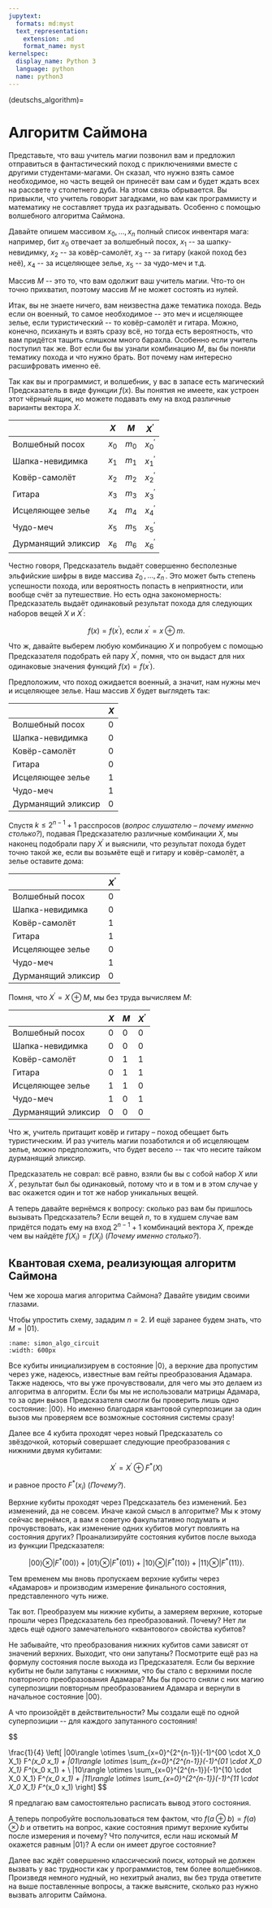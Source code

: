 ```yaml
---
jupytext:
  formats: md:myst
  text_representation:
    extension: .md
    format_name: myst
kernelspec:
  display_name: Python 3
  language: python
  name: python3
---
```


(deutschs_algorithm)=

# Алгоритм Саймона

Представьте, что ваш учитель магии позвонил вам и предложил отправиться в фантастический поход с приключениями вместе с другими студентами-магами.
Он сказал, что нужно взять самое необходимое, но часть вещей он принесёт вам сам и будет ждать всех на рассвете у столетнего дуба. На этом связь обрывается.
Вы привыкли, что учитель говорит загадками, но вам как программисту и математику не составляет труда их разгадывать. Особенно с помощью волшебного алгоритма Саймона.

Давайте опишем массивом  $x_0, \dots, x_n$ полный список инвентаря мага: например, бит $x_0$ отвечает за волшебный посох, $x_1$ -- за шапку-невидимку, $x_2$ -- за ковёр-самолёт, $x_3$ -- за гитару (какой поход без неё), $x_4$ -- за исцеляющее зелье, $x_5$ -- за чудо-меч и т.д. 

Массив $M$ -- это то, что вам одолжит ваш учитель магии. Что-то он точно прихватил, поэтому массив $M$ не может состоять из нулей.

Итак, вы не знаете ничего, вам неизвестна даже тематика похода. Ведь если он военный, то самое необходимое -- это меч и исцеляющее зелье, если туристический -- то ковёр-самолёт и гитара. Можно, конечно, психануть и взять сразу всё, но тогда есть вероятность, что вам придётся тащить слишком много барахла. Особенно если учитель поступил так же. Вот если бы вы узнали комбинацию $M$, вы бы поняли тематику похода и что нужно брать. Вот почему нам интересно расшифровать именно её.

Так как вы и программист, и волшебник, у вас в запасе есть магический Предсказатель в виде функции $f(x)$. Вы понятия не имеете, как устроен этот чёрный ящик, но можете подавать ему на вход различные варианты вектора $X$.


<center>

|                    | $X$   | $M$   | $X^\prime$      |
|--------------------|-------|-------|----------------|
| Волшебный посох    | $x_0$ | $m_0$ | $x^\prime_0$   |
| Шапка-невидимка    | $x_1$ | $m_1$ | $x^ \prime _1$ |
| Ковёр-самолёт      | $x_2$ | $m_2$ | $x^ \prime _2$ |
| Гитара             | $x_3$ | $m_3$ | $x^ \prime _3$ |
| Исцеляющее зелье   | $x_4$ | $m_4$ | $x^ \prime _4$ |
| Чудо-меч           | $x_5$ | $m_5$ | $x^ \prime _5$ |
| Дурманящий эликсир | $x_6$ | $m_6$ | $x^ \prime _6$ |

</center>


Честно говоря, Предсказатель выдаёт совершенно бесполезные эльфийские шифры в виде массива $z^\prime_0, \dots, z^\prime_n$. Это может быть степень успешности похода, или вероятность попасть в неприятности, или вообще счёт за путешествие. Но есть одна закономерность: Предсказатель выдаёт одинаковый результат похода для следующих наборов вещей $X$ и $X^\prime$:

$$f(x) = f(x^\prime),\ \text{если} \ x^\prime = x \oplus m.$$

Что ж, давайте выберем любую комбинацию $X$ и попробуем с помощью Предсказателя подобрать ей пару $X^\prime$, помня, что он выдаст для них одинаковые значения функций $f(x) = f(x^\prime)$.

Предположим, что поход ожидается военный, а значит, нам нужны меч и исцеляющее зелье. Наш массив $X$ будет выглядеть так:

|                    | $X$   |
|--------------------|-------|
| Волшебный посох    | $0$ |
| Шапка-невидимка    | $0$ |
| Ковёр-самолёт      | $0$ |
| Гитара             | $0$ |
| Исцеляющее зелье   | $1$ |
| Чудо-меч           | $1$ |
| Дурманящий эликсир | $0$ |


Спустя $k \leq 2^{n-1}+1$ расспросов (_вопрос слушателю – почему именно столько?_), подавая Предсказателю различные комбинации $X$, мы наконец подобрали пару $X^\prime$ и выяснили, что результат похода будет точно такой же, если вы возьмёте ещё и гитару и ковёр-самолёт, а зелье оставите дома:

|                    | $X^\prime$ |
|--------------------|------------|
| Волшебный посох    | $0$        |
| Шапка-невидимка    | $0$        |
| Ковёр-самолёт      | $1$        |
| Гитара             | $1$        |
| Исцеляющее зелье   | $0$        |
| Чудо-меч           | $1$        |
| Дурманящий эликсир | $0$        |

Помня, что $X^\prime = X \oplus M$, мы без труда вычисляем $M$:

|                    | $X$ | $M$ | $X^\prime$ |
|--------------------|-----|-----|------------|
| Волшебный посох    | $0$ | $0$ | $0$        |
| Шапка-невидимка    | $0$ | $0$ | $0$        |
| Ковёр-самолёт      | $0$ | $1$ | $1$        |
| Гитара             | $0$ | $1$ | $1$        |
| Исцеляющее зелье   | $1$ | $1$ | $0$        |
| Чудо-меч           | $1$ | $0$ | $1$        |
| Дурманящий эликсир | $0$ | $0$ | $0$        |

Что ж, учитель притащит ковёр и гитару – поход обещает быть туристическим. И раз учитель магии позаботился и об исцеляющем зелье, можно предположить, что будет весело -- так что несите тайком дурманящий эликсир.

Предсказатель не соврал: всё равно, взяли бы вы с собой набор $X$ или $X^\prime$, результат был бы одинаковый, потому что и в том и в этом случае у вас окажется один и тот же набор уникальных вещей.

А теперь давайте вернёмся к вопросу: сколько раз вам бы пришлось вызывать Предсказатель? Если вещей $n$, то в худшем случае вам придётся подать ему на вход $2^{n-1} + 1$ комбинаций вектора $X$, прежде чем вы найдёте $f(X_i) = f(X_j)$ (_Почему именно столько?_).

## Квантовая схема, реализующая алгоритм Саймона

Чем же хороша магия алгоритма Саймона? Давайте увидим своими глазами.

Чтобы упростить схему, зададим $n = 2$. И ещё заранее будем знать, что $M = | 01 \rangle$.


```{figure} /_static/qcblock/simon_algorithm/simon_algo_circuit.png
:name: simon_algo_circuit
:width: 600px
```

Все кубиты инициализируем в состояние $|0\rangle$, а верхние два пропустим через уже, надеюсь, известные вам гейты преобразования Адамара. Также надеюсь, что вы уже прочувствовали, для чего мы это делаем из алгоритма в алгоритм. Если бы мы не использовали матрицы Адамара, то за один вызов Предсказателя смогли бы проверить лишь одно состояние: $|00\rangle$. Но именно благодаря квантовой суперпозиции за один вызов мы проверяем все возможные состояния системы сразу!

Далее все 4 кубита проходят через новый Предсказатель со звёздочкой, который совершает следующие преобразования с нижними двумя кубитами: 

$$X^\prime = X^\prime \oplus F^*(X)$$

и равное просто $F^*(x_i)$ (_Почему?_).

Верхние кубиты проходят через Предсказатель без изменений. Без изменений, да не совсем. Иначе какой смысл в алгоритме? Мы к этому сейчас вернёмся, а вам я советую факультативно подумать и прочувствовать, как изменение одних кубитов могут повлиять на состояния других? Проанализируйте состояния кубитов после выхода из функции Предсказателя:

$$|00\rangle \otimes | F^*(00) \rangle + |01\rangle  \otimes | F^*(01) \rangle + |10\rangle  \otimes | F^*(10) \rangle + |11\rangle  \otimes | F^*(11) \rangle.$$

Тем временем мы вновь пропускаем верхние кубиты через «Адамаров» и производим измерение финального состояния, представленного чуть ниже.

Так вот. Преобразуем мы нижние кубиты, а замеряем верхние, которые прошли через Предсказатель без преобразований. Почему? Нет ли здесь ещё одного замечательного «квантового» свойства кубитов?

Не забывайте, что преобразования нижних кубитов сами зависят от значений верхних. Выходит, что они запутаны? Посмотрите ещё раз на формулу состояния после выхода из Предсказателя. Если бы верхние кубиты не были запутаны с нижними, что бы стало с верхними после повторного преобразования Адамара? Мы бы просто сняли с них магию суперпозиции повторным преобразованием Адамара и вернули в начальное состояние $|00\rangle$.

А что произойдёт в действительности? Мы создали ещё по одной суперпозиции -- для каждого запутанного состояния!
 
$$

\frac{1}{4} \left[ |00\rangle \otimes \sum_{x=0}^{2^{n-1}}(-1)^{00 \cdot X_0 X_1} F^*(x_0 x_1) + 
|01\rangle \otimes \sum_{x=0}^{2^{n-1}}(-1)^{01 \cdot X_0 X_1} F^*(x_0 x_1) + \\
|10\rangle \otimes \sum_{x=0}^{2^{n-1}}(-1)^{10 \cdot X_0 X_1} F^*(x_0 x_1)  + 
|11\rangle \otimes \sum_{x=0}^{2^{n-1}}(-1)^{11 \cdot X_0 X_1} F^*(x_0 x_1)  \right]
$$
 
Я предлагаю вам самостоятельно расписать вывод этого состояния.

А теперь попробуйте воспользоваться тем фактом, что $f(a \oplus b) = f(a) \otimes b$ и ответить на вопрос, какие состояния примут верхние кубиты после измерения и почему? Что получится, если наш искомый $M$ окажется равным $|01\rangle$? А если он имеет другое состояние?

Далее вас ждёт совершенно классический поиск, который не должен вызвать у вас трудности как у программистов, тем более волшебников. Произведя немного нудный, но нехитрый анализ, вы без труда ответите на выше поставленные вопросы, а также выясните, сколько раз нужно вызвать алгоритм Саймона.




